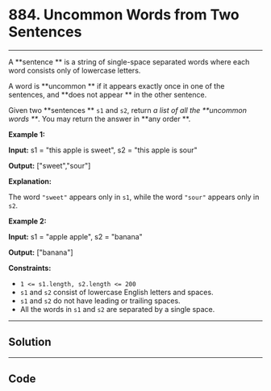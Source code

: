 # 884. Uncommon Words from Two Sentences

---

A **sentence ** is a string of single-space separated words where each word consists only of lowercase letters.

A word is **uncommon ** if it appears exactly once in one of the sentences, and **does not appear ** in the other sentence.

Given two **sentences ** `s1` and `s2`, return _a list of all the **uncommon words **_. You may return the answer in **any order **.

 

**Example 1:**

**Input:** s1 = "this apple is sweet", s2 = "this apple is sour"

**Output:** ["sweet","sour"]

**Explanation:**

The word `"sweet"` appears only in `s1`, while the word `"sour"` appears only in `s2`.

**Example 2:**

**Input:** s1 = "apple apple", s2 = "banana"

**Output:** ["banana"]

 

**Constraints:**

  * `1 <= s1.length, s2.length <= 200`
  * `s1` and `s2` consist of lowercase English letters and spaces.
  * `s1` and `s2` do not have leading or trailing spaces.
  * All the words in `s1` and `s2` are separated by a single space.

---

## Solution



---

## Code
```python


```